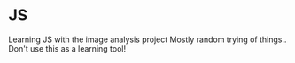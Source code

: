# JS
Learning JS with the image analysis project
Mostly random trying of things.. Don't use this as a learning tool! 
